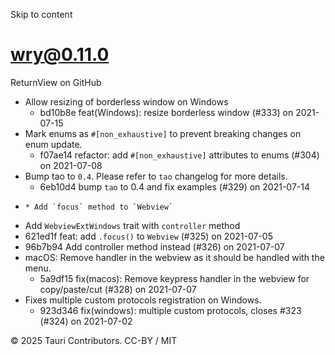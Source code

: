 Skip to content
# wry@0.11.0
ReturnView on GitHub
  * Allow resizing of borderless window on Windows 
    * bd10b8e feat(Windows): resize borderless window (#333) on 2021-07-15
  * Mark enums as `#[non_exhaustive]` to prevent breaking changes on enum update. 
    * f07ae14 refactor: add `#[non_exhaustive]` attributes to enums (#304) on 2021-07-08
  * Bump tao to `0.4`. Please refer to `tao` changelog for more details. 
    * 6eb10d4 bump `tao` to 0.4 and fix examples (#329) on 2021-07-14
  *     * Add `focus` method to `Webview`
  * Add `WebviewExtWindows` trait with `controller` method
  * 621ed1f feat: add `.focus()` to `Webview` (#325) on 2021-07-05
  * 96b7b94 Add controller method instead (#326) on 2021-07-07
  * macOS: Remove handler in the webview as it should be handled with the menu. 
    * 5a9df15 fix(macos): Remove keypress handler in the webview for copy/paste/cut (#328) on 2021-07-07
  * Fixes multiple custom protocols registration on Windows. 
    * 923d346 fix(windows): multiple custom protocols, closes #323 (#324) on 2021-07-02


© 2025 Tauri Contributors. CC-BY / MIT
